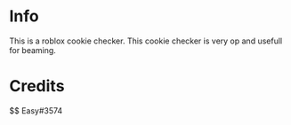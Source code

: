 # Info
This is a roblox cookie checker.
This cookie checker is very op and usefull for beaming. 

# Credits 
$$ Easy#3574
